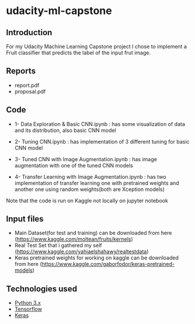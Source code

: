 # udacity-ml-capstone

## Introduction

For my Udacity Machine Learning Capstone project I chose to implement a Fruit classifier that predicts the label of the input frut image.


## Reports

- report.pdf
- proposal.pdf

## Code

- 1- Data Exploration & Basic CNN.ipynb : has some visualization of data and its distribution, also basic CNN model

- 2- Tuning CNN.ipynb : has implementation of 3 different tuning for basic CNN model

- 3- Tuned CNN with Image Augmentation.ipynb : has image augmentation with one of the tuned CNN models

- 4- Transfer Learning with Image Augmentation.ipynb : has two implementation of transfer learning one with pretrained weights and another one using random weights(both are Xception models)

Note that the code is run on Kaggle not locally on jupyter notebook 

## Input files

- Main Dataset(for test and training) can be downloaded from here (https://www.kaggle.com/moltean/fruits/kernels)
- Real Test Set that i gathered my self (https://www.kaggle.com/yahiaelshahawy/realtestdata)
- Keras pretrained weights for working on kaggle can be downloaded from here (https://www.kaggle.com/gaborfodor/keras-pretrained-models)

## Technologies used

- [Python 3.x](https://www.python.org)
- [Tensorflow](https://www.tensorflow.org)
- [Keras](https://keras.io)
